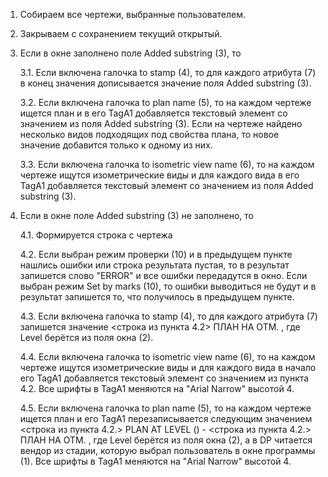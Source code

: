 1. Собираем все чертежи, выбранные пользователем.
2. Закрываем с сохранением текущий открытый.
3. Если в окне заполнено поле Added substring (3), то 
    
    3.1. Если включена галочка to stamp (4), то для каждого атрибута (7) в конец значения дописывается значение поля Added substring (3).
    
    3.2. Если включена галочка to plan name (5), то на каждом чертеже ищется план и в его TagA1 добавляется текстовый элемент со значением из поля Added substring (3). Если на чертеже найдено несколько видов подходящих под свойства плана, то новое значение добавится только к одному из них.
    
    3.3. Если включена галочка to isometric view name (6), то на каждом чертеже ищутся изометрические виды и для каждого вида в его TagA1 добавляется текстовый элемент со значением из поля Added substring (3).
4. Если в окне поле Added substring (3) не заполнено, то

    4.1. Формируется строка с чертежа

    4.2. Если выбран режим проверки (10) и в предыдущем пункте нашлись ошибки или строка результата пустая, то в результат запишется слово "ERROR" и все ошибки передадутся в окно. Если выбран режим Set by marks (10), то ошибки выводиться не будут и в результат запишется то, что получилось в предыдущем пункте.
    
    4.3. Если включена галочка to stamp (4), то для каждого атрибута (7) запишется значение <строка из пункта 4.2> ПЛАН НА ОТМ. <Level>, где Level берётся из поля окна (2).
    
    4.4. Если включена галочка to isometric view name (6), то на каждом чертеже ищутся изометрические виды и для каждого вида в начало его TagA1 добавляется текстовый элемент со значением из пункта 4.2. Все шрифты в TagA1 меняются на "Arial Narrow" высотой 4.
    
    4.5. Если включена галочка to plan name (5), то на каждом чертеже ищется план и его TagA1 перезаписывается следующим значением <строка из пункта 4.2.> PLAN AT LEVEL <Level>(<DP>) - <строка из пункта 4.2.> ПЛАН НА ОТМ. <Level>, где Level берётся из поля окна (2), а в DP читается вендор из стадии, которую выбрал пользователь в окне программы (1). Все шрифты в TagA1 меняются на "Arial Narrow" высотой 4.
